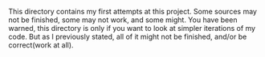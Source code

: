 This directory contains my first attempts at this project. Some sources may not be finished, some may not work, 
and some might. You have been warned, this directory is only if you want to look at simpler iterations of my code.
But as I previously stated, all of it might not be finished, and/or be correct(work at all).
